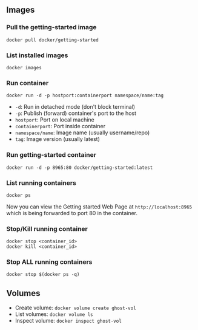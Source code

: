 ## Images

### Pull the getting-started image
```
docker pull docker/getting-started
```

### List installed images
```
docker images
```

### Run container
```
docker run -d -p hostport:containerport namespace/name:tag
```
- `-d`: Run in detached mode (don't block terminal)
- `-p`: Publish (forward) container's port to the host
- `hostport`: Port on local machine
- `containerport`: Port inside container
- `namespace/name`: Image name (usually username/repo)
- `tag`: Image version (usually latest)

### Run getting-started container
```
docker run -d -p 8965:80 docker/getting-started:latest
```

### List running containers
```
docker ps
```

Now you can view the Getting started Web Page at `http://localhost:8965` which is being forwarded to port 80 in the container. 

### Stop/Kill running container
```
docker stop <container_id>
docker kill <container_id>
```

### Stop ALL running containers
```
docker stop $(docker ps -q)
```

## Volumes
- Create volume: `docker volume create ghost-vol`
- List volumes: `docker volume ls`
- Inspect volume: `docker inspect ghost-vol`

